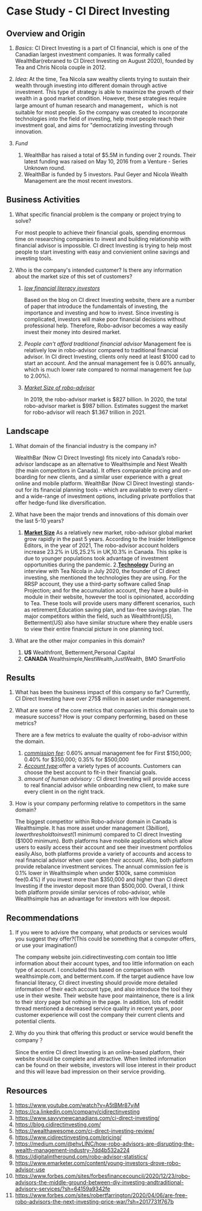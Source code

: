 # Case Study - CI Direct Investing

## Overview and Origin
1. *Basics*: 
    CI Direct Investing is a part of CI financial, which is one of the Canadian largest investment companies. It was formally called WealthBar(rebraned to CI Direct Investing on August 2020), founded by Tea and Chris Nicola couple in 2012. 

2. *Idea*:
    At the time, Tea Nicola saw wealthy clients trying to sustain their wealth through investing into different domain through active investment. This type of strategy is able to maximize the growth of their wealth in a good market condition. However, these strategies require large amount of human research and management， which is not suitable for most people. So the company was created to incorporate technologies into the field of investing, help most people reach their investment goal, and aims for "democratizing investing through innovation.

3. *Fund*
    1. WealthBar has raised a total of $5.5M in funding over 2 rounds. Their latest funding was raised on May 10, 2016 from a Venture - Series Unknown round.
    2. WealthBar is funded by 5 investors. Paul Geyer and Nicola Wealth Management are the most recent investors.

## Business Activities
1. What specific financial problem is the company or project trying to solve?
    
    For most people to achieve their financial goals, spending enormous time on researching companies to invest and building relationship with financial advisor is impossible. CI direct Investing is trying to help most people to start investing with easy and convienient online savings and investing tools.

2. Who is the company's intended customer?  Is there any information about the market size of this set of customers?
    1. [*low financial literacy investors*](https://medium.com/@ehvLINC/how-robo-advisors-are-disrupting-the-wealth-management-industry-7dd4b532a224)
        
        Based on the blog on CI direct Investing website, there are a number of paper that introduce the fundamentals of investing, the importance and investing and how to invest. Since investing is complicated, investors will make poor financial decisions without professional help. Therefore, Robo-advisor becomes a way easily invest their money into desired market.
        
    2. *People can't afford traditional financial advisor*
        Management fee is relatively low in robo-advisor compared to traditional financial advisor. In CI direct Investing, clients only need at least $1000 cad to start an account. And the annual management fee is 0.60% annually, which is much lower rate compared to normal management fee (up to 2.00%). 
    3. [*Market Size of robo-advisor*](https://digitalintheround.com/robo-advisor-statistics/)
        
        In 2019, the robo-advisor market is $827 billion.
        In 2020, the total robo-advisor market is $987 billion.
        Estimates suggest the market for robo-advisor will reach $1.367 trillion in 2021.

## Landscape
1. What domain of the financial industry is the company in? 
    
    WealthBar (Now CI Direct Investing) fits nicely into Canada’s robo-advisor landscape as an alternative to Wealthsimple and Nest Wealth (the main competitors in Canada). It offers comparable pricing and on-boarding for new clients, and a similar user experience with a great online and mobile platform. WealthBar (Now CI Direct Investing) stands-out for its financial planning tools – which are available to every client – and a wide-range of investment options, including private portfolios that offer hedge-fund like diversification.  
2. What have been the major trends and innovations of this domain over the last 5-10 years?
    1. [**Market Size**](https://www.emarketer.com/content/young-investors-drove-robo-advisor-use)
    As a relatively new market, robo-advisor global market grow rapidly in the past 5 years. According to the Insider Intelligence Editors, in the year of 2021, The robo-advisor account holders increase 23.2% in US,25.2% in UK,10.3% in Canada. This spike is due to younger populations took advantage of investment opportunities during the pandemic.
    2.[**Technology**](https://www.youtube.com/watch?v=A5tBMr87vjM)
    During an interview with Tea Nicola in July 2020, the founder of CI direct investing, she mentioned the technologies they are using. For the RRSP account, they use a third-party software called Snap Projection; and for the accumulation account, they have a build-in module in their website, however the tool is opinionated, accordding to Tea. These tools will provide users many different scenarios, such as retirement,Education saving plan, and tax-free savings plan. The major competitors within the field, such as Wealthfront(US), Betterment(US) also have similar structure where they enable users to view their entire financial picture in one planning tool.
3. What are the other major companies in this domain?
    1. **US** Wealthfront, Betterment,Personal Capital
    2. **CANADA** Wealthsimple,NestWealth,JustWealth, BMO SmartFolio
## Results
1. What has been the business impact of this company so far?
    Currently, CI Direct Investing have over 275$ million in asset under management.
2. What are some of the core metrics that companies in this domain use to measure success? How is your company performing, based on these metrics?
    
    There are a few metrics to evaluate the quality of robo-advisor within the domain. 
    1. [*commission fee*](https://www.cidirectinvesting.com/pricing/): 0.60% annual management fee for First $150,000; 0.40% for $350,000; 0.35% for $500,000
    2. [*Account type*](https://www.cidirectinvesting.com/account-types/):offer a variety types of accounts. Customers can choose the best account to fit-in their financial goals.
    3. *amount of human advisory* : CI direct Investing will provide access to real financial advisor while onboarding new client, to make sure every client in on the right track.
3. How is your company performing relative to competitors in the same domain?

    The biggest competitor within Robo-advisor domain in Canada is Wealthsimple. It has more asset under management ($3 billion), lower threshold to invest ($1 minimum) compared to CI direct Investing ($1000 minimum). Both platforms have mobile applications which allow users to easily access their account and see their investment portfolios easily.Also, both platforms provide a variety of accounts and access to real financial advisor when user open their account. Also, both platform provide rebalance investment services. The annual commission fee is 0.1% lower in Wealthsimple when under $100k, same commision fee(0.4%) if you invest more than $350,000 and higher than CI direct Investing if the investor deposit more than $500,000. Overall, I think both platform provide similar services of robo-advisor, while Wealthsimple has an advantage for investors with low deposit.
## Recommendations
1. If you were to advisre the company, what products or services would you suggest they offer?(This could be something that a computer offers, or use your imagination!)
    
    The company website join.cidirectinvesting.com contain too little information about their account types, and too little information on each type of account. I concluded this based on comparison with wealthsimple.com, and betterment.com. If the target audience have low financial literacy, CI direct investing should provide more detailed information of their each account type, and also introduce the tool they use in their wesite. Their website have poor maintainence, there is a link to their story page but nothing in the page. In addition, lots of reddit thread mentioned a decreased service quality in recent years, poor customer experience will cost the company their current clients and potential clients.
2. Why do you think that offering this product or service would benefit the company？
    
    Since the entire CI direct Investing is an online-based platform, their website should be complete and attractive. When limited information can be found on their website,  investors will lose interest in their product and this will leave bad impression on their service providing.
## Resources
1. https://www.youtube.com/watch?v=A5tBMr87vjM
2. https://ca.linkedin.com/company/cidirectinvesting
3. https://www.savvynewcanadians.com/ci-direct-investing/
4. https://blog.cidirectinvesting.com/
5. https://wealthawesome.com/ci-direct-investing-review/
6. https://www.cidirectinvesting.com/pricing/
7. https://medium.com/@ehvLINC/how-robo-advisors-are-disrupting-the-wealth-management-industry-7dd4b532a224
8. https://digitalintheround.com/robo-advisor-statistics/
9. https://www.emarketer.com/content/young-investors-drove-robo-advisor-use
10. https://www.forbes.com/sites/forbesfinancecouncil/2020/12/23/robo-advisors-the-middle-ground-between-diy-investing-andtraditional-advisory-services/?sh=64159a9342fe
11. https://www.forbes.com/sites/robertfarrington/2020/04/06/are-free-robo-advisors-the-next-investing-price-war/?sh=2017731f767b
